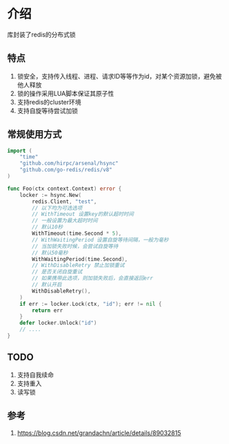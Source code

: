 # 介绍
库封装了redis的分布式锁

## 特点
1. 锁安全，支持传入线程、进程、请求ID等等作为id，对某个资源加锁，避免被他人释放
2. 锁的操作采用LUA脚本保证其原子性
3. 支持redis的cluster环境
4. 支持自旋等待尝试加锁

## 常规使用方式
``` foo.go
import (
    "time"
    "github.com/hirpc/arsenal/hsync"
    "github.com/go-redis/redis/v8"
)

func Foo(ctx context.Context) error {
    locker := hsync.New(
        redis.Client, "test",
        // 以下均为可选选项
        // WithTimeout 设置key的默认超时时间
        // 一般设置为最大超时时间
        // 默认10秒
        WithTimeout(time.Second * 5),
        // WithWaitingPeriod 设置自旋等待间隔，一般为毫秒
        // 当加锁失败时候，会尝试自旋等待
        // 默认50毫秒
        WithWaitingPeriod(time.Second),
        // WithDisableRetry 禁止加锁重试
        // 是否关闭自旋重试
        // 如果携带此选项，则加锁失败后，会直接返回err
        // 默认开启
        WithDisableRetry(),
    )
    if err := locker.Lock(ctx, "id"); err != nil {
        return err
    }
    defer locker.Unlock("id")
    // ....
}
```

## TODO
1. 支持自我续命
2. 支持重入
3. 读写锁

## 参考
1. https://blog.csdn.net/grandachn/article/details/89032815